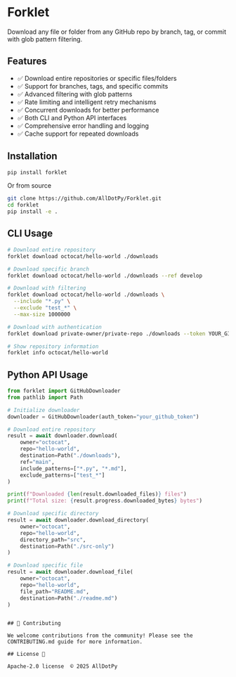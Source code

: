 # Forklet

Download any file or folder from any GitHub repo by branch, tag, or commit with glob pattern filtering.

## Features

- ✅ Download entire repositories or specific files/folders
- ✅ Support for branches, tags, and specific commits
- ✅ Advanced filtering with glob patterns
- ✅ Rate limiting and intelligent retry mechanisms
- ✅ Concurrent downloads for better performance
- ✅ Both CLI and Python API interfaces
- ✅ Comprehensive error handling and logging
- ✅ Cache support for repeated downloads

## Installation

```bash
pip install forklet
```

Or from source
```bash
git clone https://github.com/AllDotPy/Forklet.git
cd forklet
pip install -e .
```

## CLI Usage

```bash
# Download entire repository
forklet download octocat/hello-world ./downloads

# Download specific branch
forklet download octocat/hello-world ./downloads --ref develop

# Download with filtering
forklet download octocat/hello-world ./downloads \
  --include "*.py" \
  --exclude "test_*" \
  --max-size 1000000

# Download with authentication
forklet download private-owner/private-repo ./downloads --token YOUR_GITHUB_TOKEN

# Show repository information
forklet info octocat/hello-world
```

## Python API Usage

```python
from forklet import GitHubDownloader
from pathlib import Path

# Initialize downloader
downloader = GitHubDownloader(auth_token="your_github_token")

# Download entire repository
result = await downloader.download(
    owner="octocat",
    repo="hello-world",
    destination=Path("./downloads"),
    ref="main",
    include_patterns=["*.py", "*.md"],
    exclude_patterns=["test_*"]
)

print(f"Downloaded {len(result.downloaded_files)} files")
print(f"Total size: {result.progress.downloaded_bytes} bytes")

# Download specific directory
result = await downloader.download_directory(
    owner="octocat",
    repo="hello-world",
    directory_path="src",
    destination=Path("./src-only")
)

# Download specific file
result = await downloader.download_file(
    owner="octocat",
    repo="hello-world",
    file_path="README.md",
    destination=Path("./readme.md")
)
```

<!-- ## Configuration

Set environment variables for configuration:

```bash
export GITHUB_TOKEN=your_github_token
export FORKLET_CONCURRENT_DOWNLOADS=10
export FORKLET_CACHE_ENABLED=true
export FORKLET_LOG_LEVEL=DEBUG
```

Or use a `.env` file:

```bash
GITHUB_TOKEN=your_github_token
FORKLET_CONCURRENT_DOWNLOADS=10
FORKLET_CACHE_ENABLED=true
FORKLET_LOG_LEVEL=DEBUG -->
```

## 🤝 Contributing

We welcome contributions from the community! Please see the CONTRIBUTING.md guide for more information.

## License 📜

Apache-2.0 license  © 2025 AllDotPy

